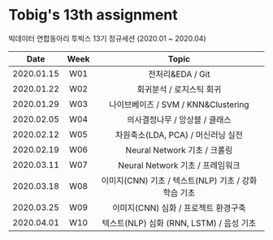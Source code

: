 # Tobig's 13th assignment
빅데이터 연합동아리 투빅스 13기 정규세션 (2020.01 ~ 2020.04)

|       Date       | Week | Topic |
|:----------------:|:----------------------------------------:|:----------:
| 2020.01.15 | W01 | 전처리&EDA / Git |
| 2020.01.22 | W02 | 회귀분석 / 로지스틱 회귀 |
| 2020.01.29 | W03 | 나이브베이즈 / SVM / KNN&Clustering |
| 2020.02.05 | W04 | 의사결정나무 / 앙상블 / 클래스 |
| 2020.02.12 | W05 | 차원축소(LDA, PCA) / 머신러닝 실전 |
| 2020.02.19 | W06 | Neural Network 기초 / 크롤링 |
| 2020.03.11 | W07 | Neural Network 기초 / 프레임워크 |
| 2020.03.18 | W08 | 이미지(CNN) 기초 / 텍스트(NLP) 기초 / 강화학습 기초 |
| 2020.03.25 | W09 | 이미지(CNN) 심화 / 프로젝트 환경구축 |
| 2020.04.01 | W10 | 텍스트(NLP) 심화 (RNN, LSTM) / 음성 기초 |
